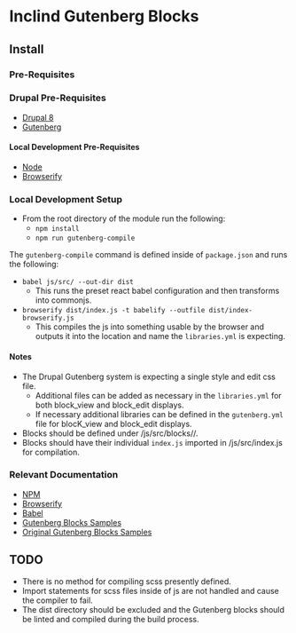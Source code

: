 # Inclind Gutenberg Blocks

## Install

### Pre-Requisites

### Drupal Pre-Requisites
- [Drupal 8](https://www.drupal.org/8)
- [Gutenberg](https://www.drupal.org/project/gutenberg)

#### Local Development Pre-Requisites
- [Node](https://nodejs.org/en/)
- [Browserify](http://browserify.org/#install)

### Local Development Setup

- From the root directory of the module run the following:
  - `npm install`
  - `npm run gutenberg-compile`

The `gutenberg-compile` command is defined inside of `package.json` and runs
 the following:
  - `babel js/src/ --out-dir dist`
    - This runs the preset react babel configuration and then transforms into
     commonjs.
  - `browserify dist/index.js -t babelify --outfile dist/index-browserify.js`
    - This compiles the js into something usable by the browser and outputs it
     into the location and name the `libraries.yml` is expecting.

#### Notes

- The Drupal Gutenberg system is expecting a single style and edit css file.
  - Additional files can be added as necessary in the `libraries.yml` for both
   block_view and block_edit displays.
  - If necessary additional libraries can be defined in the `gutenberg.yml`
   file for blocK_view and block_edit displays.
- Blocks should be defined under /js/src/blocks/<block-name>/.
- Blocks should have their individual `index.js` imported in /js/src/index.js
 for compilation.

### Relevant Documentation

- [NPM](https://docs.npmjs.com/)
- [Browserify](https://github.com/browserify/browserify#usage)
- [Babel](https://babeljs.io/docs/en/)
- [Gutenberg Blocks Samples](https://github.com/kadencewp/kadence-blocks)
- [Original Gutenberg Blocks Samples](https://github.com/WordPress/gutenberg)

## TODO

- There is no method for compiling scss presently defined.
- Import statements for scss files inside of js are not handled and cause the
 compiler to fail.
- The dist directory should be excluded and the Gutenberg blocks should be
 linted and compiled during the build process.
